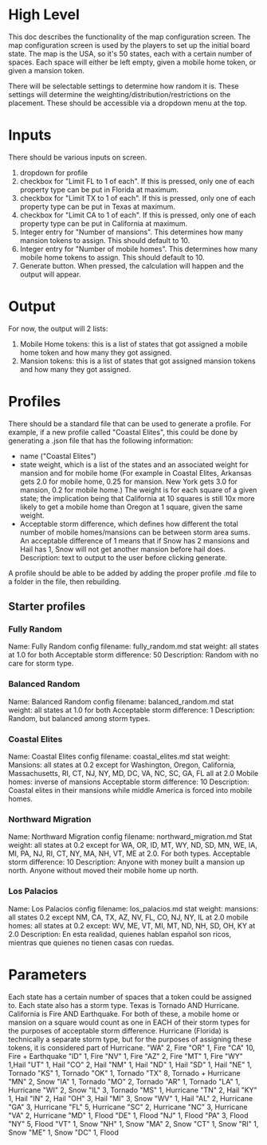# High Level
This doc describes the functionality of the map configuration screen.  The map configuration screen is used by the players to set up the initial board state.  The map is the USA, so it's 50 states, each with a certain number of spaces.  Each space will either be left empty, given a mobile home token, or given a mansion token.  

There will be selectable settings to determine how random it is.  These settings will determine the weighting/distribution/restrictions on the placement.  These should be accessible via a dropdown menu at the top.  

# Inputs
There should be various inputs on screen.

1. dropdown for profile
2. checkbox for "Limit FL to 1 of each".  If this is pressed, only one of each property type can be put in Florida at maximum.
3. checkbox for "Limit TX to 1 of each".  If this is pressed, only one of each property type can be put in Texas at maximum.
4. checkbox for "Limit CA to 1 of each".  If this is pressed, only one of each property type can be put in California at maximum.
5. Integer entry for "Number of mansions". This determines how many mansion tokens to assign.  This should default to 10.
6. Integer entry for "Number of mobile homes".  This determines how many mobile home tokens to assign.  This should default to 10.
7. Generate button.  When pressed, the calculation will happen and the output will appear.

# Output
For now, the output will 2 lists:
1. Mobile Home tokens: this is a list of states that got assigned a mobile home token and how many they got assigned.
2. Mansion tokens: this is a list of states that got assigned mansion tokens and how many they got assigned.

# Profiles
There should be a standard file that can be used to generate a profile.  For example, if a new profile called "Coastal Elites", this could be done by generating a .json file that has the following information:

- name ("Coastal Elites")
- state weight, which is a list of the states and an associated weight for mansion and for mobile home (For example in Coastal Elites, Arkansas gets 2.0 for mobile home, 0.25 for mansion.  New York gets 3.0 for mansion, 0.2 for mobile home.) The weight is for each square of a given state; the implication being that California at 10 squares is still 10x more likely to get a mobile home than Oregon at 1 square, given the same weight.
- Acceptable storm difference, which defines how different the total number of mobile homes/mansions can be between storm area sums.  An acceptable difference of 1 means that if Snow has 2 mansions and Hail has 1, Snow will not get another mansion before hail does.  
Description: text to output to the user before clicking generate.

A profile should be able to be added by adding the proper profile .md file to a folder in the file, then rebuilding.

## Starter profiles

### Fully Random
Name: Fully Random
config filename: fully_random.md
stat weight: all states at 1.0 for both
Acceptable storm difference: 50
Description: Random with no care for storm type.

### Balanced Random
Name: Balanced Random
config filename: balanced_random.md
stat weight: all states at 1.0 for both
Acceptable storm difference: 1
Description: Random, but balanced among storm types.

### Coastal Elites
Name: Coastal Elites
config filename: coastal_elites.md
stat weight: 
    Mansions: all states at 0.2 except for Washington, Oregon, California, Massachusetts, RI, CT, NJ, NY, MD, DC, VA, NC, SC, GA, FL all at 2.0
    Mobile homes: inverse of mansions
Acceptable storm difference: 10
Description: Coastal elites in their mansions while middle America is forced into mobile homes.

### Northward Migration
Name: Northward Migration
config filename: northward_migration.md
Stat weight: all states at 0.2 except for WA, OR, ID, MT, WY, ND, SD, MN, WE, IA, MI, PA, NJ, RI, CT, NY, MA, NH, VT, ME at 2.0.  For both types.
Acceptable storm difference: 10
Description: Anyone with money built a mansion up north.  Anyone without moved their mobile home up north.

### Los Palacios
Name: Los Palacios
config filename: los_palacios.md
stat weight: 
    mansions: all states 0.2 except NM, CA, TX, AZ, NV, FL, CO, NJ, NY, IL at 2.0
    mobile homes: all states at 0.2 except: WV, ME, VT, MI, MT, ND, NH, SD, OH, KY at 2.0
Description: En esta realidad, quienes hablan español son ricos, mientras que quienes no tienen casas con ruedas.


# Parameters
Each state has a certain number of spaces that a token could be assigned to.  Each state also has a storm type.  Texas is Tornado AND Hurricane.  California is Fire AND Earthquake.  For both of these, a mobile home or mansion on a square would count as one in EACH of their storm types for the purposes of acceptable storm difference.  Hurricane (Florida) is technically a separate storm type, but for the purposes of assigning these tokens, it is considered part of Hurricane.
"WA" 2, Fire
"OR" 1, Fire
"CA" 10, Fire + Earthquake
"ID" 1, Fire
"NV" 1, Fire
"AZ" 2, Fire
"MT" 1, Fire
"WY" 1,Hail
"UT" 1, Hail
"CO" 2, Hail
"NM" 1, Hail
"ND" 1, Hail
"SD" 1, Hail
"NE" 1, Tornado
"KS" 1, Tornado
"OK" 1, Tornado
"TX" 8, Tornado + Hurricane
"MN" 2, Snow
"IA" 1, Tornado
"MO" 2, Tornado
"AR" 1, Tornado
"LA" 1, Hurricane
"WI" 2, Snow
"IL" 3, Tornado
"MS" 1, Hurricane
"TN" 2, Hail
"KY" 1, Hail
"IN" 2, Hail
"OH" 3, Hail
"MI" 3, Snow
"WV" 1, Hail
"AL" 2, Hurricane
"GA" 3, Hurricane
"FL" 5, Hurricane
"SC" 2, Hurricane
"NC" 3, Hurricane
"VA" 2, Hurricane
"MD" 1, Flood
"DE" 1, Flood
"NJ" 1, Flood
"PA" 3, Flood
"NY" 5, Flood
"VT" 1, Snow
"NH" 1, Snow
"MA" 2, Snow
"CT" 1, Snow
"RI" 1, Snow
"ME" 1, Snow
"DC" 1, Flood